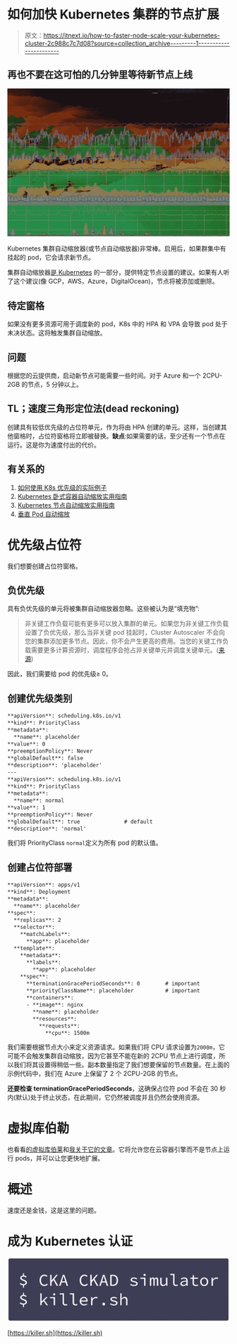 # 如何加快 Kubernetes 集群的节点扩展

> 原文：<https://itnext.io/how-to-faster-node-scale-your-kubernetes-cluster-2c988c7c7d08?source=collection_archive---------1----------------------->

## 再也不要在这可怕的几分钟里等待新节点上线

![](img/3b0436fce43e052be4f796292fa30990.png)

Kubernetes 集群自动缩放器(或节点自动缩放器)非常棒。启用后，如果群集中有挂起的 pod，它会请求新节点。

集群自动缩放器[是 Kubernetes](https://github.com/kubernetes/autoscaler/tree/master/cluster-autoscaler) 的一部分，提供特定节点设置的建议。如果有人听了这个建议(像 GCP，AWS，Azure，DigitalOcean)，节点将被添加或删除。

## 待定窗格

如果没有更多资源可用于调度新的 pod，K8s 中的 HPA 和 VPA 会导致 pod 处于未决状态。这将触发集群自动缩放。

## 问题

根据您的云提供商，启动新节点可能需要一些时间。对于 Azure 和一个 2CPU-2GB 的节点，5 分钟以上。

## TL；速度三角形定位法(dead reckoning)

创建具有较低优先级的占位符单元，作为将由 HPA 创建的单元。这样，当创建其他窗格时，占位符窗格将立即被替换。**缺点**:如果需要的话，至少还有一个节点在运行。这是你为速度付出的代价。

## 有关系的

1.  [如何使用 K8s 优先级的实际例子](https://medium.com/faun/kubernetes-cka-hands-on-challenge-6-pod-priority-1fe95f613ac5?source=friends_link&sk=7f9ea22abbe4b0c5c1758e756c3ff2cf)
2.  [Kubernetes 卧式容器自动缩放实用指南](https://codeburst.io/practical-guide-to-kubernetes-scaling-1-pods-5a7ed08f4e8b?source=friends_link&sk=22602bf9789af6112fa53e9d20c05ed0)
3.  [Kubernetes 节点自动缩放实用指南](https://codeburst.io/practical-guide-to-kubernetes-node-scaling-5a7fc3499a56?source=friends_link&sk=ac4e04e5bc9a21197871ecdc8ccec911)
4.  [垂直 Pod 自动缩放](/k8s-vertical-pod-autoscaling-fd9e602cbf81?source=friends_link&sk=df7289cb35bcfdfa7f191546e6d555b6)

# 优先级占位符

我们想要创建占位符窗格。

## 负优先级

具有负优先级的单元将被集群自动缩放器忽略。这些被认为是“填充物”:

> 非关键工作负载可能有更多可以放入集群的单元。如果您为非关键工作负载设置了负优先级，那么当非关键 pod 挂起时，Cluster Autoscaler 不会向您的集群添加更多节点。因此，你不会产生更高的费用。当您的关键工作负载需要更多计算资源时，调度程序会抢占非关键单元并调度关键单元。([来源](https://kubernetes.io/blog/2019/04/16/pod-priority-and-preemption-in-kubernetes/))

因此，我们需要给 pod 的优先级≥ 0。

## 创建优先级类别

```
**apiVersion**: scheduling.k8s.io/v1
**kind**: PriorityClass
**metadata**:
  **name**: placeholder
**value**: 0
**preemptionPolicy**: Never
**globalDefault**: false
**description**: 'placeholder'
---
**apiVersion**: scheduling.k8s.io/v1
**kind**: PriorityClass
**metadata**:
  **name**: normal
**value**: 1
**preemptionPolicy**: Never
**globalDefault**: true              # default
**description**: 'normal'
```

我们将 PriorityClass `normal`定义为所有 pod 的默认值。

## 创建占位符部署

```
**apiVersion**: apps/v1
**kind**: Deployment
**metadata**:
  **name**: placeholder
**spec**:
  **replicas**: 2
  **selector**:
    **matchLabels**:
      **app**: placeholder
  **template**:
    **metadata**:
      **labels**:
        **app**: placeholder
    **spec**:
      **terminationGracePeriodSeconds**: 0        # important
      **priorityClassName**: placeholder          # important
      **containers**:
      - **image**: nginx
        **name**: placeholder
        **resources**:
          **requests**:
            **cpu**: 1500m
```

我们需要根据节点大小来定义资源请求。如果我们将 CPU 请求设置为`2000m`，它可能不会触发集群自动缩放，因为它甚至不能在新的 2CPU 节点上进行调度，所以我们将其设置得稍低一些。副本数量指定了我们想要保留的节点数量。在上面的示例代码中，我们在 Azure 上保留了 2 个 2CPU-2GB 的节点。

**还要检查 terminationGracePeriodSeconds**，这确保占位符 pod 不会在 30 秒内(默认)处于终止状态，在此期间，它仍然被调度并且仍然会使用资源。

# 虚拟库伯勒

也看看[的虚拟库伯莱](https://virtual-kubelet.io/)和[我关于它的文章](/kubernetes-without-nodes-caedd172f940?source=friends_link&sk=a7cd94bbb7e8776fa4f0802de4e41094)。它将允许您在云容器引擎而不是节点上运行 pods，并可以让您更快地扩展。

# 概述

速度还是金钱，这是这里的问题。

# 成为 Kubernetes 认证

[![](img/cf3901a56841fcb55f9e4e17b9f07672.png)](https://killer.sh)

[https://killer.sh](https://killer.sh)